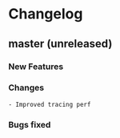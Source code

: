 # Changelog

## master (unreleased)
	
### New Features 
            
### Changes

    - Improved tracing perf
    
### Bugs fixed
    
    
